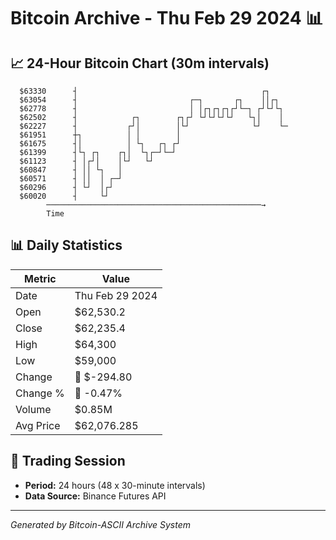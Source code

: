# Bitcoin Archive - Thu Feb 29 2024 📊

## 📈 24-Hour Bitcoin Chart (30m intervals)

```
  $63330      ┤                                         ┌┐     
  $63054      ┤                         ┌─┐       ┌┐    ││┌┐   
  $62778      ┤                         │ │┌┐┌┐┌┐┌┘└─┐ ┌┘└┘└┐  
  $62502      ┤            ┌┐        ┌┐┌┘ └┘└┘└┘└┘   └┐│    │  
  $62227      ┤           ┌┘│        │└┘              └┘    └─ 
  $61951      ┼┐          │ │        │                         
  $61675      ┤│          │ └┐   ┌┐ ┌┘                         
  $61399      ┤└┐ ┌┐    ┌┐│  └┐┌─┘└─┘                          
  $61123      ┤ │┌┘│    │└┘   └┘                               
  $60847      ┤ ││ └┐   │                                      
  $60571      ┤ ││  │ ┌─┘                                      
  $60296      ┤ └┘  │┌┘                                        
  $60020      ┤     └┘                                         
        ────────────────────────────────────────────────→
        Time
```

## 📊 Daily Statistics

| Metric | Value |
|--------|-------|
| Date | Thu Feb 29 2024 |
| Open | $62,530.2 |
| Close | $62,235.4 |
| High | $64,300 |
| Low | $59,000 |
| Change | 🔴 $-294.80 |
| Change % | 🔴 -0.47% |
| Volume | $0.85M |
| Avg Price | $62,076.285 |

## 📅 Trading Session

- **Period:** 24 hours (48 x 30-minute intervals)
- **Data Source:** Binance Futures API

---
*Generated by Bitcoin-ASCII Archive System*
